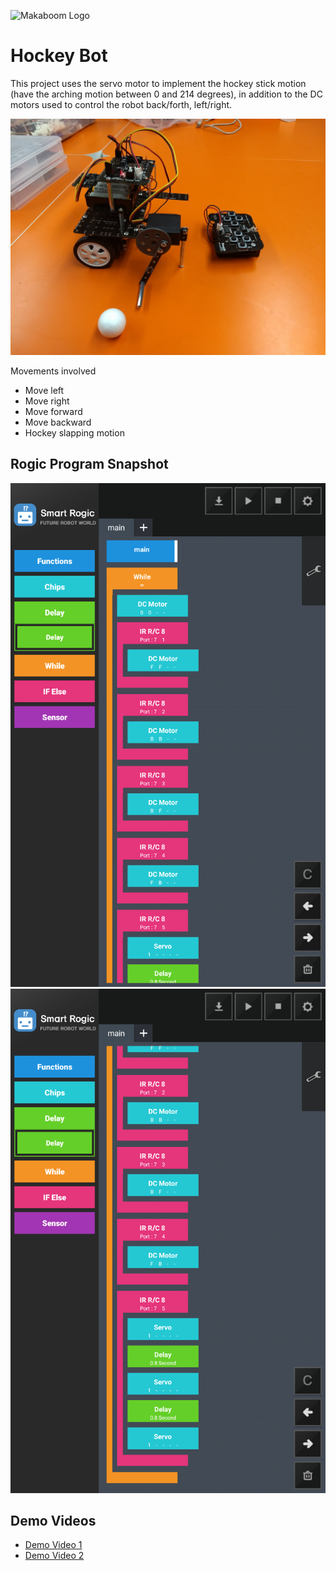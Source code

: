 ![Makaboom Logo](http://storage.googleapis.com/cr-resource/image/1cd2283e919ed3d99c17fa0e67901dec/makaboom/71d94c3671a07171ce7639ab08e52ac0.png)

# Hockey Bot

This project uses the servo motor to implement the hockey stick motion (have the arching motion between 0 and 214 degrees), in addition to the DC motors used to control the robot back/forth, left/right.

![Robot Pic](img/hockeybot.jpg)

Movements involved

* Move left
* Move right
* Move forward
* Move backward
* Hockey slapping motion

## Rogic Program Snapshot

![Rogic Snapshot 1](img/01.png)
![Rogic Snapshot 2](img/02.png)

## Demo Videos

* [Demo Video 1](https://photos.google.com/share/AF1QipPDHW5o9clfQ8jTtcyIB-tMuZUl6J6jKSI8XjMBMHgzZQJEp6AyYXJfk2DO3j6_pQ/photo/AF1QipOmrfZA23nj7WK9IHMn-A0PFC-FDpIqzZgegHvb?key=a1RuZW5hTnN5ZW5FRl9YSUhwRGpENVpQZ21TN2pR)
* [Demo Video 2](https://photos.google.com/share/AF1QipMu50mqDocDZAUJXhzDlp7Pm_Ltq8MGX1thKf1ez7UHkZeMSAQ1du0i8QX1QgysVw/photo/AF1QipNiK1MmPtjvfn6vRYwJMk-_yfnmldhJtYjA6EWn?key=VXY2V0NLTUxmQ09oM0sySEVGNHFzZk00eHBBVE5R)
